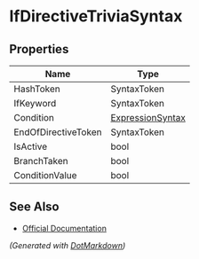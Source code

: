 # IfDirectiveTriviaSyntax

## Properties

| Name                | Type                                    |
| ------------------- | --------------------------------------- |
| HashToken           | SyntaxToken                             |
| IfKeyword           | SyntaxToken                             |
| Condition           | [ExpressionSyntax](ExpressionSyntax.md) |
| EndOfDirectiveToken | SyntaxToken                             |
| IsActive            | bool                                    |
| BranchTaken         | bool                                    |
| ConditionValue      | bool                                    |

## See Also

* [Official Documentation](https://docs.microsoft.com/en-us/dotnet/api/microsoft.codeanalysis.csharp.syntax.ifdirectivetriviasyntax)


*\(Generated with [DotMarkdown](http://github.com/JosefPihrt/DotMarkdown)\)*